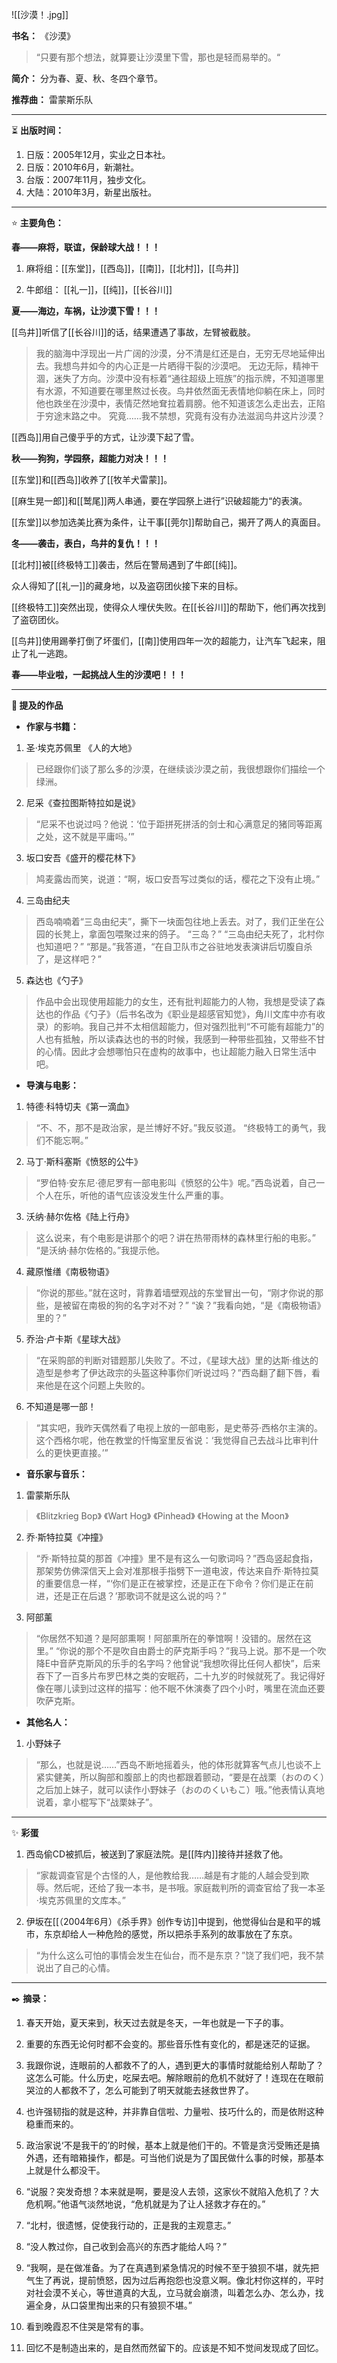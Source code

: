 
![[沙漠！.jpg]]

**书名：** 《沙漠》

> “只要有那个想法，就算要让沙漠里下雪，那也是轻而易举的。​“

**简介：** 分为春、夏、秋、冬四个章节。

**推荐曲：** 雷蒙斯乐队

---

⏳ **出版时间：** 

1. 日版：2005年12月，实业之日本社。
2. 日版：2010年6月，新潮社。
3. 台版：2007年11月，独步文化。
4. 大陆：2010年3月，新星出版社。

---

⭐ **主要角色：**

**春——麻将，联谊，保龄球大战！！！** 

1. 麻将组：[[东堂]]，[[西岛]]，[[南]]，[[北村]]，[[鸟井]]

2. 牛郎组： [[礼一]]，[[纯]]，[[长谷川]]

**夏——海边，车祸，让沙漠下雪！！！** 

[[鸟井]]听信了[[长谷川]]的话，结果遭遇了事故，左臂被截肢。

> 我的脑海中浮现出一片广阔的沙漠，分不清是红还是白，无穷无尽地延伸出去。我想鸟井如今的内心正是一片晒得干裂的沙漠吧。
> 无边无际，精神干涸，迷失了方向。沙漠中没有标着“通往超级上班族”的指示牌，不知道哪里有水源，不知道要在哪里熬过长夜。鸟井依然面无表情地仰躺在床上，同时他也跌坐在沙漠中，表情茫然地耷拉着肩膀。他不知道该怎么走出去，正陷于穷途末路之中。
> 究竟……我不禁想，究竟有没有办法滋润鸟井这片沙漠？

[[西岛]]用自己傻乎乎的方式，让沙漠下起了雪。

**秋——狗狗，学园祭，超能力对决！！！** 

[[东堂]]和[[西岛]]收养了[[牧羊犬雷蒙]]。

[[麻生晃一郎]]和[[鹫尾]]两人串通，要在学园祭上进行”识破超能力“的表演。

[[东堂]]以参加选美比赛为条件，让干事[[莞尔]]帮助自己，揭开了两人的真面目。

**冬——袭击，表白，鸟井的复仇！！！**

[[北村]]被[[终极特工]]袭击，然后在警局遇到了牛郎[[纯]]。

众人得知了[[礼一]]的藏身地，以及盗窃团伙接下来的目标。

[[终极特工]]突然出现，使得众人埋伏失败。在[[长谷川]]的帮助下，他们再次找到了盗窃团伙。

[[鸟井]]使用踢拳打倒了坏蛋们，[[南]]使用四年一次的超能力，让汽车飞起来，阻止了礼一逃跑。

**春——毕业啦，一起挑战人生的沙漠吧！！！**

---

**📜 提及的作品**

- **作家与书籍：** 

1. 圣·埃克苏佩里 《人的大地》

> 已经跟你们谈了那么多的沙漠，在继续谈沙漠之前，我很想跟你们描绘一个绿洲。

2. 尼采《查拉图斯特拉如是说》

> “尼采不也说过吗？他说：‘位于距拼死拼活的剑士和心满意足的猪同等距离之处，这不就是平庸吗。’”

3. 坂口安吾《盛开的樱花林下》

> 鸠麦露齿而笑，说道：“啊，坂口安吾写过类似的话，樱花之下没有止境。”

4. 三岛由纪夫

> 西岛喃喃着“三岛由纪夫”，撕下一块面包往地上丢去。对了，我们正坐在公园的长凳上，拿面包喂聚过来的鸽子。
> “三岛？”
> “三岛由纪夫死了，北村你也知道吧？”
> “那是。”我答道，“在自卫队市之谷驻地发表演讲后切腹自杀了，是这样吧？”

5. 森达也《勺子》

> 作品中会出现使用超能力的女生，还有批判超能力的人物，我想是受读了森达也的作品《勺子》（后书名改为《职业是超感官知觉》，角川文库中亦有收录）的影响。我自己并不太相信超能力，但对强烈批判“不可能有超能力”的人也有抵触，所以读森达也的书的时候，我感到一种带些孤独，又带些不甘的心情。因此才会想哪怕只在虚构的故事中，也让超能力融入日常生活中吧。

- **导演与电影：** 

1. 特德·科特切夫《第一滴血》

> “不、不，那不是政治家，是兰博好不好。”我反驳道。
> “终极特工的勇气，我们不能忘啊。”

2. 马丁·斯科塞斯《愤怒的公牛》

> “罗伯特·安东尼·德尼罗有一部电影叫《愤怒的公牛》呢。”西岛说着，自己一个人在乐，听他的语气应该没发生什么严重的事。

3. 沃纳·赫尔佐格《陆上行舟》

> 这么说来，有个电影是讲那个的吧？讲在热带雨林的森林里行船的电影。”
> “是沃纳·赫尔佐格的。”我提示他。

4. 藏原惟缮《南极物语》

> “你说的那些。”就在这时，背靠着墙壁观战的东堂冒出一句，“刚才你说的那些，是被留在南极的狗的名字对不对？”
> “诶？”我看向她，“是《南极物语》里的？”

5. 乔治·卢卡斯《星球大战》

> “在采购部的判断对错题那儿失败了。不过，《星球大战》里的达斯·维达的造型是参考了伊达政宗的头盔这种事你们听说过吗？”西岛翻了翻下唇，看来他是在这个问题上失败的。

6. 不知道是哪一部！

> “其实吧，我昨天偶然看了电视上放的一部电影，是史蒂芬·西格尔主演的。这个西格尔呢，他在教堂的忏悔室里反省说：‘我觉得自己去战斗比审判什么的更快更直接。’”

- **音乐家与音乐：** 

1. 雷蒙斯乐队

> 《Blitzkrieg Bop》
> 《Wart Hog》
> 《Pinhead》
> 《Howing at the Moon》

2. 乔·斯特拉莫《冲撞》

> “乔·斯特拉莫的那首《冲撞》里不是有这么一句歌词吗？”西岛竖起食指，那架势仿佛深信天上会对准那根手指劈下一道电波，传达来自乔·斯特拉莫的重要信息一样，“‘你们是正在被掌控，还是正在下命令？你们是正在前进，还是正在后退？’那歌词不就是这么说的吗？”

3. 阿部薰

> “你居然不知道？是阿部熏啊！阿部熏所在的拳馆啊！没错的。居然在这里。”
> “你说的那个不是吹自由爵士的萨克斯手吗？”我马上说。那不是一个吹降E中音萨克斯风的乐手的名字吗？他曾说“我想吹得比任何人都快”，后来吞下了一百多片布罗巴林之类的安眠药，二十九岁的时候就死了。我记得好像在哪儿读到过这样的描写：他不眠不休演奏了四个小时，嘴里在流血还要吹萨克斯。

- **其他名人：**

1. 小野妹子

> “那么，也就是说……”西岛不断地摇着头，他的体形就算客气点儿也谈不上紧实健美，所以胸部和腹部上的肉也都跟着颤动，“要是在战栗（おののく）之后加上妹子，就可以读作小野妹子（おののくいもこ）哦。”他表情认真地说着，拿小棍写下“战栗妹子”。

---

✨ **彩蛋** 

1. 西岛偷CD被抓后，被送到了家庭法院。是[[阵内]]接待并拯救了他。

> “家裁调查官是个古怪的人，是他教给我……越是有才能的人越会受到欺辱。然后呢，还给了我一本书，是书哦。家庭裁判所的调查官给了我一本圣·埃克苏佩里的文库本。”

2. 伊坂在[[（2004年6月）《杀手界》创作专访]]中提到，他觉得仙台是和平的城市，东京却给人一种危险的感觉，所以把杀手系列的故事放在了东京。

> “为什么这么可怕的事情会发生在仙台，而不是东京？”饶了我们吧，我不禁说出了自己的心情。
---

✒️ **摘录：** 

1. 春天开始，夏天来到，秋天过去就是冬天，一年也就是一下子的事。

2. 重要的东西无论何时都不会变的。那些音乐性有变化的，都是迷茫的证据。

3. 我跟你说，连眼前的人都救不了的人，遇到更大的事情时就能给别人帮助了？这怎么可能。什么历史，吃屎去吧。解除眼前的危机不就好了！连现在在眼前哭泣的人都救不了，怎么可能到了明天就能去拯救世界了。​

4. 也许强韧指的就是这种，并非靠自信啦、力量啦、技巧什么的，而是依附这种稳重而来的。

5. 政治家说‘不是我干的’的时候，基本上就是他们干的。不管是贪污受贿还是搞外遇，还有暗箱操作，都是。可当他们说是为了国民做什么事的时候，那基本上就是什么都没干。

6. “说服？突发奇想？本来就是啊，要是没人去领，这家伙不就陷入危机了？大危机啊。”他语气淡然地说，“危机就是为了让人拯救才存在的。”

7. “北村，很遗憾，促使我行动的，正是我的主观意志。”

8. “没人教过你，自己收到会高兴的东西才能给人吗？”

9. “我啊，是在做准备。为了在真遇到紧急情况的时候不至于狼狈不堪，就先把气生了再说，提前愤怒，因为过后再抱怨也没意义啊。像北村你这样的，平时对社会漠不关心，等世道真的大乱，立马就会崩溃，叫着怎么办、怎么办，找遍全身，从口袋里掏出来的只有狼狈不堪。”

10. 看到晚霞忍不住哭是常有的事。

11. 回忆不是制造出来的，是自然而然留下的。应该是不知不觉间发现成了回忆。